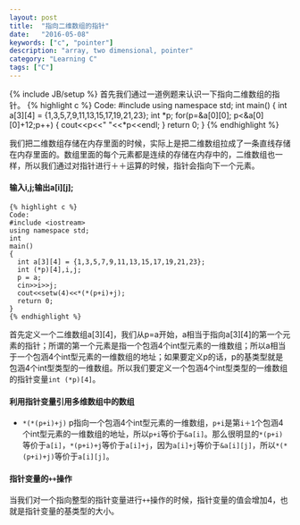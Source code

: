 ```yaml
---
layout: post
title:  "指向二维数组的指针"
date:   "2016-05-08"
keywords: ["c", "pointer"]
description: "array, two dimensional, pointer"
category: "Learning C"
tags: ["C"]
---
```

{% include JB/setup %}
首先我们通过一道例题来认识一下指向二维数组的指针。
    {% highlight c %}
    Code:
    #include <iostream>
    using namespace std;
    int
    main()
    {
      int a[3][4] = {1,3,5,7,9,11,13,15,17,19,21,23};
      int *p;
      for(p=&a[0][0]; p<&a[0][0]+12;p++)
      {
        cout<<p<<" "<<*p<<endl;
      }
      return 0;
    }
    {% endhighlight %}

我们把二维数组存储在内存里面的时候，实际上是把二维数组拉成了一条直线存储在内存里面的。数组里面的每个元素都是连续的存储在内存中的，二维数组也一样，所以我们通过对指针进行＋＋运算的时候，指针会指向下一个元素。

#### 输入i,j;输出a[i][j];

    {% highlight c %}
    Code:
    #include <iostream>
    using namespace std;
    int
    main()
    {
      int a[3][4] = {1,3,5,7,9,11,13,15,17,19,21,23};
      int (*p)[4],i,j;
      p = a;
      cin>>i>>j;
      cout<<setw(4)<<*(*(p+i)+j);
      return 0;
    }
    {% endhighlight %}

首先定义一个二维数组a[3][4]，我们从p=a开始，a相当于指向a[3][4]的第一个元素的指针；所谓的第一个元素是指一个包涵4个int型元素的一维数组；所以a相当于一个包涵4个int型元素的一维数组的地址；如果要定义p的话，p的基类型就是包涵4个int型类型的一维数组。所以我们要定义一个包涵4个int型类型的一维数组的指针变量`int (*p)[4]`。

#### 利用指针变量引用多维数组中的数组

* `*(*(p+i)+j)`
  p指向一个包涵4个int型元素的一维数组，`p+i`是第`i＋1`个包涵4个int型元素的一维数组的地址，所以`p+i`等价于`&a[i]`。那么很明显的`*(p+i)`等价于`a[i]`，`*(p+i)+j`等价于`a[i]+j`，因为`a[i]+j`等价于`&a[i][j]`，所以`*(*(p+i)+j)`等价于`a[i][j]`。

####  指针变量的`++`操作

当我们对一个指向整型的指针变量进行`++`操作的时候，指针变量的值会增加4，也就是指针变量的基类型的大小。
